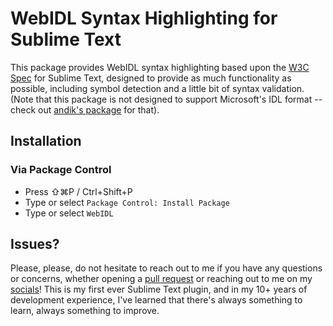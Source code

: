 # WebIDL Syntax Highlighting for Sublime Text

This package provides WebIDL syntax highlighting based upon the [W3C Spec](https://heycam.github.io/webidl/) for Sublime Text, designed to provide as much functionality as possible, including symbol detection and a little bit of syntax validation.  (Note that this package is not designed to support Microsoft's IDL format -- check out [andik's package](https://packagecontrol.io/packages/IDL-Syntax) for that).

## Installation

### Via Package Control

- Press ⇧⌘P / Ctrl+Shift+P
- Type or select `Package Control: Install Package`
- Type or select `WebIDL`

## Issues?

Please, please, do not hesitate to reach out to me if you have any questions or concerns, whether opening a [pull request](https://github.com/vinyldarkscratch/WebIDL-Sublime/issues) or reaching out to me on my [socials](https://www.queengoob.org)!  This is my first ever Sublime Text plugin, and in my 10+ years of development experience, I've learned that there's always something to learn, always something to improve.